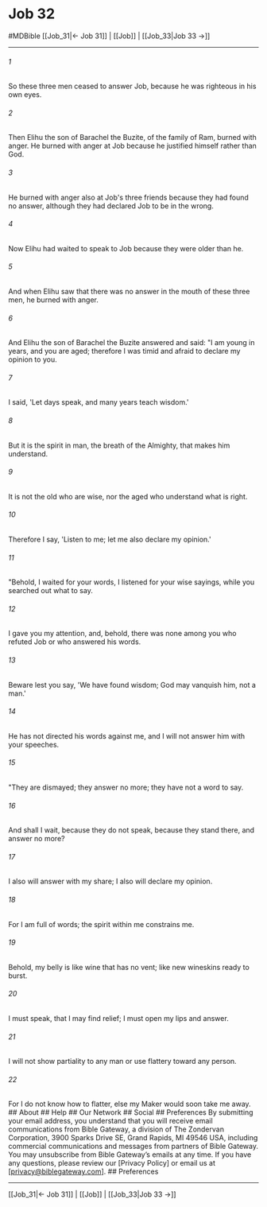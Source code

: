 # Job 32
#MDBible
[[Job_31|← Job 31]] | [[Job]] | [[Job_33|Job 33 →]]

***






###### 1 


So these three men ceased to answer Job, because he was righteous in his own eyes. 





###### 2 


Then Elihu the son of Barachel the Buzite, of the family of Ram, burned with anger. He burned with anger at Job because he justified himself rather than God. 





###### 3 


He burned with anger also at Job's three friends because they had found no answer, although they had declared Job to be in the wrong. 





###### 4 


Now Elihu had waited to speak to Job because they were older than he. 





###### 5 


And when Elihu saw that there was no answer in the mouth of these three men, he burned with anger. 





###### 6 


And Elihu the son of Barachel the Buzite answered and said: "I am young in years, and you are aged; therefore I was timid and afraid to declare my opinion to you. 





###### 7 


I said, 'Let days speak, and many years teach wisdom.' 





###### 8 


But it is the spirit in man, the breath of the Almighty, that makes him understand. 





###### 9 


It is not the old who are wise, nor the aged who understand what is right. 





###### 10 


Therefore I say, 'Listen to me; let me also declare my opinion.' 





###### 11 


"Behold, I waited for your words, I listened for your wise sayings, while you searched out what to say. 





###### 12 


I gave you my attention, and, behold, there was none among you who refuted Job or who answered his words. 





###### 13 


Beware lest you say, 'We have found wisdom; God may vanquish him, not a man.' 





###### 14 


He has not directed his words against me, and I will not answer him with your speeches. 





###### 15 


"They are dismayed; they answer no more; they have not a word to say. 





###### 16 


And shall I wait, because they do not speak, because they stand there, and answer no more? 





###### 17 


I also will answer with my share; I also will declare my opinion. 





###### 18 


For I am full of words; the spirit within me constrains me. 





###### 19 


Behold, my belly is like wine that has no vent; like new wineskins ready to burst. 





###### 20 


I must speak, that I may find relief; I must open my lips and answer. 





###### 21 


I will not show partiality to any man or use flattery toward any person. 





###### 22 


For I do not know how to flatter, else my Maker would soon take me away. ## About ## Help ## Our Network ## Social ## Preferences By submitting your email address, you understand that you will receive email communications from Bible Gateway, a division of The Zondervan Corporation, 3900 Sparks Drive SE, Grand Rapids, MI 49546 USA, including commercial communications and messages from partners of Bible Gateway. You may unsubscribe from Bible Gateway&rsquo;s emails at any time. If you have any questions, please review our [Privacy Policy] or email us at [privacy@biblegateway.com]. ## Preferences

***

[[Job_31|← Job 31]] | [[Job]] | [[Job_33|Job 33 →]]
